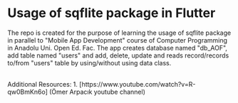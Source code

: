 # Usage of sqflite package in Flutter
<p>The repo is created for the purpose of learning the usage of sqflite package in parallel to "Mobile App Development" course of Computer Programming in Anadolu Uni. Open Ed. Fac. 
The app creates database named "db_AOF", add table named "users" and add, delete, update and reads record/records to/from "users" table by using/without using data class. </p> <br> Additional Resources:
1. [https://www.youtube.com/watch?v=R-qw0BmKn6o] (Ömer Arpacık youtube channel)
   
